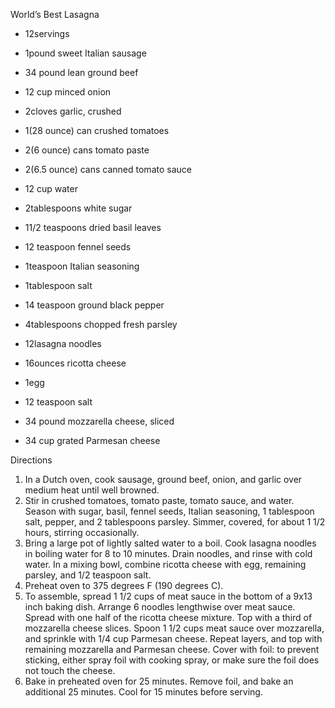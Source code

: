 World’s Best Lasagna

- 12servings

- 1pound sweet Italian sausage
- 34 pound lean ground beef
- 12 cup minced onion
- 2cloves garlic, crushed
- 1(28 ounce) can crushed tomatoes
- 2(6 ounce) cans tomato paste
- 2(6.5 ounce) cans canned tomato sauce
- 12 cup water
- 2tablespoons white sugar
- 11/2 teaspoons dried basil leaves
- 12 teaspoon fennel seeds
- 1teaspoon Italian seasoning
- 1tablespoon salt
- 14 teaspoon ground black pepper
- 4tablespoons chopped fresh parsley
- 12lasagna noodles
- 16ounces ricotta cheese
- 1egg
- 12 teaspoon salt
- 34 pound mozzarella cheese, sliced
- 34 cup grated Parmesan cheese

Directions

1. In a Dutch oven, cook sausage, ground beef, onion, and garlic over medium heat until well browned.
2. Stir in crushed tomatoes, tomato paste, tomato sauce, and water. Season with sugar, basil, fennel seeds, Italian seasoning, 1 tablespoon salt, pepper, and 2 tablespoons parsley. Simmer, covered, for about 1 1/2 hours, stirring occasionally.
3. Bring a large pot of lightly salted water to a boil. Cook lasagna noodles in boiling water for 8 to 10 minutes. Drain noodles, and rinse with cold water. In a mixing bowl, combine ricotta cheese with egg, remaining parsley, and 1/2 teaspoon salt.
4. Preheat oven to 375 degrees F (190 degrees C).
5. To assemble, spread 1 1/2 cups of meat sauce in the bottom of a 9x13 inch baking dish. Arrange 6 noodles lengthwise over meat sauce. Spread with one half of the ricotta cheese mixture. Top with a third of mozzarella cheese slices. Spoon 1 1/2 cups meat sauce over mozzarella, and sprinkle with 1/4 cup Parmesan cheese. Repeat layers, and top with remaining mozzarella and Parmesan cheese. Cover with foil: to prevent sticking, either spray foil with cooking spray, or make sure the foil does not touch the cheese.
6. Bake in preheated oven for 25 minutes. Remove foil, and bake an additional 25 minutes. Cool for 15 minutes before serving.
